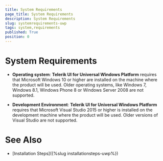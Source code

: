 ```yaml
---
title: System Requirements
page_title: System Requirements
description: System Requirements
slug: systemrequirements-uwp
tags: system,requirements
published: True
position: 0
---
```


# System Requirements



* **Operating system**: **Telerik UI for Universal Windows Platform** requires that Microsoft Windows 10 or higher are installed on the machine where the product will be used. Older operating systems, like Windows 7, Windows 8.1, Windows Phone 8 or Windows Server 2008 are not supported.              

* **Development Environment**: **Telerik UI for Universal Windows Platform** requires that Microsoft Visual Studio 2015 or higher is installed on the development machine where the product will be used. Older versions of Visual Studio are not supported.
                

# See Also

 * [Installation Steps]({%slug installationsteps-uwp%})
